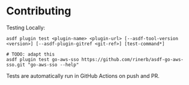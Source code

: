 # Contributing

Testing Locally:

```shell
asdf plugin test <plugin-name> <plugin-url> [--asdf-tool-version <version>] [--asdf-plugin-gitref <git-ref>] [test-command*]

# TODO: adapt this
asdf plugin test go-aws-sso https://github.com/rinerb/asdf-go-aws-sso.git "go-aws-sso --help"
```

Tests are automatically run in GitHub Actions on push and PR.
